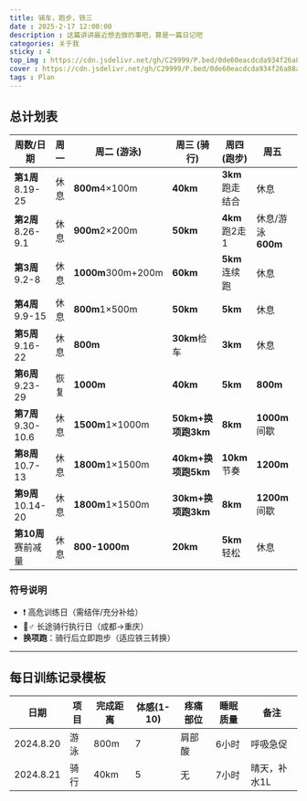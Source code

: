 ```yaml
---
title: 骑车，跑步，铁三
date : 2025-2-17 12:00:00
description : 这篇讲讲最近想去做的事吧，算是一篇日记吧
categories: 关于我
sticky : 4
top_img : https://cdn.jsdelivr.net/gh/C29999/P.bed/0de60eacdcda934f26a88a2fd97b802d.jpeg
cover : https://cdn.jsdelivr.net/gh/C29999/P.bed/0de60eacdcda934f26a88a2fd97b802d.jpeg
tags : Plan
---
```


## 总计划表

| 周数/日期       | 周一   | 周二 (游泳)       | 周三 (骑行)        | 周四 (跑步)       | 周五             | 周六 (重点)       | 周日             |
|----------------|-------|------------------|-------------------|-----------------|-----------------|-----------------|-----------------|
| **第1周**8.19-25 | 休息  | **800m**4×100m | **40km**         | **3km**跑走结合 | 休息            | **60km**        | 恢复走**3km**   |
| **第2周**8.26-9.1 | 休息  | **900m**2×200m | **50km**         | **4km**跑2走1 | 休息/游泳**600m**| **75km**        | 慢跑**4km**     |
| **第3周**9.2-8   | 休息  | **1000m**300m+200m | **60km**       | **5km**连续跑 | 休息            | **❗️90-100km**  | 散步**3km**     |
| **第4周**9.9-15  | 休息  | **800m**1×500m | **50km**         | **5km**         | 休息            | **❗️110-120km** | **完全休息**    |
| **第5周**9.16-22 | 休息  | **800m**          | **30km**检车 | **3km**         | 休息            | **🚴♂️D1:150km**| **🚴♂️D2:150km**|
| **第6周**9.23-29 | 恢复  | **1000m**         | **40km**         | **5km**         | **800m**        | **70km**        | **8km**         |
| **第7周**9.30-10.6| 休息  | **1500m**1×1000m | **50km+换项跑3km** | **8km**       | **1000m**间歇| **80km**        | **10km**        |
| **第8周**10.7-13 | 休息  | **1800m**1×1500m | **40km+换项跑5km** | **10km**节奏| **1200m**       | **40km+换项跑5km**| **❗️12km**     |
| **第9周**10.14-20| 休息  | **1800m**1×1500m | **30km+换项跑3km** | **8km**       | **1200m**间歇| **20km+换项跑3km**| **8km**       |
| **第10周**赛前减量| 休息 | **800-1000m**     | **20km**         | **5km**轻松 | 休息            | **完全休息**    | **比赛日**      |

### 符号说明

- ❗️ 高危训练日（需结伴/充分补给）
- 🚴♂️ 长途骑行执行日（成都→重庆）
- **换项跑**：骑行后立即跑步（适应铁三转换）

---

## 每日训练记录模板

| 日期   | 项目  | 完成距离 | 体感(1-10) | 疼痛部位 | 睡眠质量 | 备注               |
|--------|-------|----------|------------|----------|----------|--------------------|
| 2024.8.20 | 游泳 | 800m     | 7          | 肩部酸   | 6小时    | 呼吸急促           |1
| 2024.8.21 | 骑行 | 40km     | 5          | 无       | 7小时    | 晴天，补水1L       |
